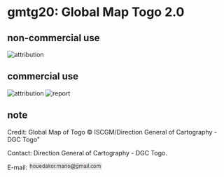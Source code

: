 # gmtg20: Global Map Togo 2.0
## non-commercial use
![attribution](https://globalmaps.github.io/globalmaps/attribution.png)
## commercial use
![attribution](https://globalmaps.github.io/globalmaps/attribution.png)  ![report](https://globalmaps.github.io/globalmaps/report.png)

## note
Credit: Global Map of Togo © ISCGM/Direction General of Cartography - DGC Togo"

Contact: Direction General of Cartography - DGC Togo.

E-mail: ![email](email.png)
